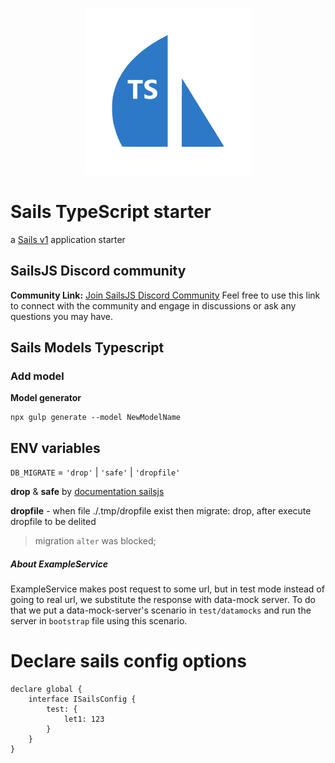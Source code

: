 <p align="center">
  <img src="./assets/images/starter_logo.png" alt="sails-typescript-starter">
</p>

# Sails TypeScript starter
a [Sails v1](https://sailsjs.com) application starter



## SailsJS Discord community
**Community Link:** [Join SailsJS Discord Community](https://discord.gg/NR5qrQEYpP)
Feel free to use this link to connect with the community and engage in discussions or ask any questions you may have.


## Sails Models Typescript

### Add model
**Model generator** 

```
npx gulp generate --model NewModelName
```

## ENV variables

`DB_MIGRATE` = `'drop'` | `'safe'` | `'dropfile'` 

**drop** & **safe** by [documentation sailsjs](https://sailsjs.com/documentation/concepts/models-and-orm/model-settings#?how-automigrations-work) 

**dropfile** - when file ./.tmp/dropfile exist then migrate: drop, after execute dropfile to be delited

> migration `alter` was blocked;


##### About ExampleService
ExampleService makes post request to some url, but in test
mode instead of going to real url, we substitute the response
with data-mock server. To do that we put a data-mock-server's
scenario in `test/datamocks` and run the server in `bootstrap`
file  using this scenario.

# Declare sails config options

```
declare global {
	interface ISailsConfig {
		test: {
			let1: 123
		}
	}
}
```